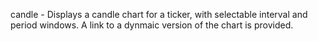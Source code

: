 candle - Displays a candle chart for a ticker, with selectable interval and period windows. A link to a dynmaic version of the chart is provided.
